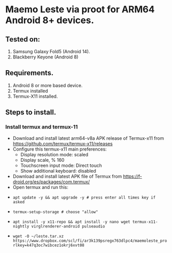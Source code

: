 # Maemo Leste via proot for ARM64 Android 8+ devices.
## Tested on:
1. Samsung Galaxy Fold5 (Android 14).
2. Blackberry Keyone (Android 8)
## Requirements.
1. Android 8 or more based device.
2. Termux installed 
3. Termux-X11 installed.
## Steps to install.
### Install termux and termux-11
- Download and install latest arm64-v8a APK release of Termux-x11 from https://github.com/termux/termux-x11/releases
- Configure this termux-x11 main preferences:
  - Display resolution mode: scaled
  - Display scale, % 160
  - Touchscreen input mode: Direct touch
  - Show additional keyboard: disabled    
- Download and install latest APK file of Termux from https://f-droid.org/es/packages/com.termux/
- Open termux and run this:
-     apt update -y && apt upgrade -y # press enter all times key if asked
-     termux-setup-storage # choose "allow"
-     apt install -y x11-repo && apt install -y nano wget termux-x11-nightly virglrenderer-android pulseaudio
-     wget -O ~/leste.tar.xz https://www.dropbox.com/scl/fi/ar3k139psregx763dlpc4/maemoleste_proot_arm64_diejuse_v1.tar.xz?rlkey=k47q3oc7wibcez1okrj6xvt08

